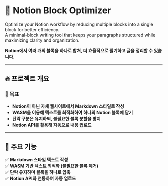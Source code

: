 # 📝 Notion Block Optimizer

Optimize your Notion workflow by reducing multiple blocks into a single block for better efficiency.  
A minimal-block writing tool that keeps your paragraphs structured while maximizing clarity and organization.

**Notion에서 여러 개의 블록을 하나로 합쳐, 더 효율적으로 필기하고 글을 정리할 수 있습니다.**

---

## 🔥 프로젝트 개요

### 📌 목표
- **Notion이 아닌 자체 웹사이트에서 Markdown 스타일로 작성**
- **WASM을 이용해 텍스트를 최적화하여 하나의 Notion 블록에 담기**
- **단락 구분은 유지하되, 불필요한 블록 분할을 방지**
- **Notion API를 활용해 자동으로 내용 업로드**

---

## 🚀 주요 기능
✅ **Markdown 스타일 텍스트 작성**  
✅ **WASM 기반 텍스트 최적화 (불필요한 블록 제거)**  
✅ **단락 유지하며 블록을 하나로 압축**  
✅ **Notion API와 연동하여 자동 업로드**  